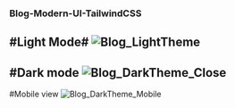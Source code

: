 ### **Blog-Modern-UI-TailwindCSS**

#Light Mode#
![Blog_LightTheme](https://user-images.githubusercontent.com/82125128/229366921-828efe65-6c6a-4c1f-a243-5db5b19b4fb6.PNG)
--------------------------------------------------------------------------------------------------------------------------------------------------------------------

#Dark mode
![Blog_DarkTheme_Close](https://user-images.githubusercontent.com/82125128/229366986-7e620d1d-eae7-4b12-9ce6-b82298fe6266.PNG)
--------------------------------------------------------------------------------------------------------------------------------------------------------------------

#Mobile view
![Blog_DarkTheme_Mobile](https://user-images.githubusercontent.com/82125128/229367013-6e07aa17-c7a1-472c-88bb-acb8213670bc.PNG)

